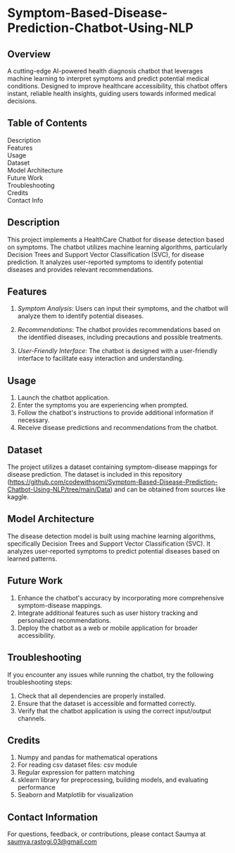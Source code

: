 # Symptom-Based-Disease-Prediction-Chatbot-Using-NLP

## Overview 

A cutting-edge AI-powered health diagnosis chatbot that leverages machine learning to interpret symptoms and predict potential medical conditions. Designed to improve healthcare accessibility, this chatbot offers instant, reliable health insights, guiding users towards informed medical decisions.

## Table of Contents

Description\
Features\
Usage\
Dataset\
Model Architecture\
Future Work\
Troubleshooting\
Credits\
Contact Info


## Description

This project implements a HealthCare Chatbot for disease detection based on symptoms. The chatbot utilizes machine learning algorithms, particularly Decision Trees and Support Vector Classification (SVC), for disease prediction. It analyzes user-reported symptoms to identify potential diseases and provides relevant recommendations.

## Features

1. *Symptom Analysis*: Users can input their symptoms, and the chatbot will analyze them to identify potential diseases.

2. *Recommendations*: The chatbot provides recommendations based on the identified diseases, including precautions and possible treatments.

3. *User-Friendly Interface*: The chatbot is designed with a user-friendly interface to facilitate easy interaction and understanding.

## Usage

1. Launch the chatbot application.
2. Enter the symptoms you are experiencing when prompted.
3. Follow the chatbot's instructions to provide additional information if necessary.
4. Receive disease predictions and recommendations from the chatbot.

## Dataset

The project utilizes a dataset containing symptom-disease mappings for disease prediction. The dataset is included in this repository (https://github.com/codewithsomi/Symptom-Based-Disease-Prediction-Chatbot-Using-NLP/tree/main/Data) and can be obtained from sources like kaggle. 

## Model Architecture

The disease detection model is built using machine learning algorithms, specifically Decision Trees and Support Vector Classification (SVC). It analyzes user-reported symptoms to predict potential diseases based on learned patterns.

## Future Work

1. Enhance the chatbot's accuracy by incorporating more comprehensive symptom-disease mappings.
2. Integrate additional features such as user history tracking and personalized recommendations.
3. Deploy the chatbot as a web or mobile application for broader accessibility.

## Troubleshooting

If you encounter any issues while running the chatbot, try the following troubleshooting steps:

1. Check that all dependencies are properly installed.
2. Ensure that the dataset is accessible and formatted correctly.
3. Verify that the chatbot application is using the correct input/output channels.

## Credits

1. Numpy and pandas for mathematical operations
2. For reading csv dataset files: csv module
3. Regular expression for pattern matching
4. sklearn library for preprocessing, building models, and evaluating performance
5. Seaborn and Matplotlib for visualization

## Contact Information

For questions, feedback, or contributions, please contact Saumya at saumya.rastogi.03@gmail.com

